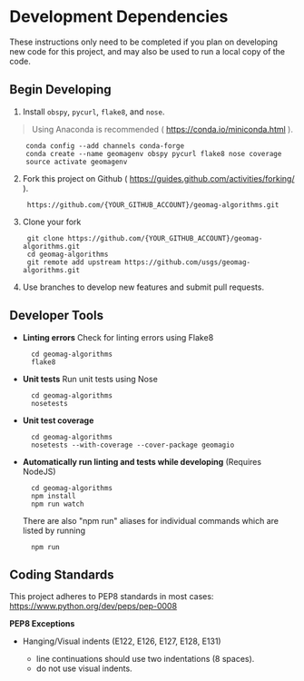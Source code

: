 Development Dependencies
========================

These instructions only need to be completed if you plan on developing new
code for this project, and may also be used to run a local copy of the code.


Begin Developing
----------------

1. Install `obspy`, `pycurl`, `flake8`, and `nose`.
> Using Anaconda is recommended ( https://conda.io/miniconda.html ).

        conda config --add channels conda-forge
        conda create --name geomagenv obspy pycurl flake8 nose coverage
        source activate geomagenv

2. Fork this project on Github ( https://guides.github.com/activities/forking/ ).

        https://github.com/{YOUR_GITHUB_ACCOUNT}/geomag-algorithms.git

3. Clone your fork

        git clone https://github.com/{YOUR_GITHUB_ACCOUNT}/geomag-algorithms.git
        cd geomag-algorithms
        git remote add upstream https://github.com/usgs/geomag-algorithms.git

4. Use branches to develop new features and submit pull requests.


Developer Tools
---------------

- **Linting errors**
Check for linting errors using Flake8

        cd geomag-algorithms
        flake8

- **Unit tests**
Run unit tests using Nose

        cd geomag-algorithms
        nosetests

- **Unit test coverage**

        cd geomag-algorithms
        nosetests --with-coverage --cover-package geomagio

- **Automatically run linting and tests while developing**
(Requires NodeJS)

        cd geomag-algorithms
        npm install
        npm run watch

    There are also "npm run" aliases for individual commands which are listed by running

        npm run


Coding Standards
----------------

This project adheres to PEP8 standards in most cases:
    https://www.python.org/dev/peps/pep-0008

**PEP8 Exceptions**

- Hanging/Visual indents (E122, E126, E127, E128, E131)

    - line continuations should use two indentations (8 spaces).
    - do not use visual indents.
